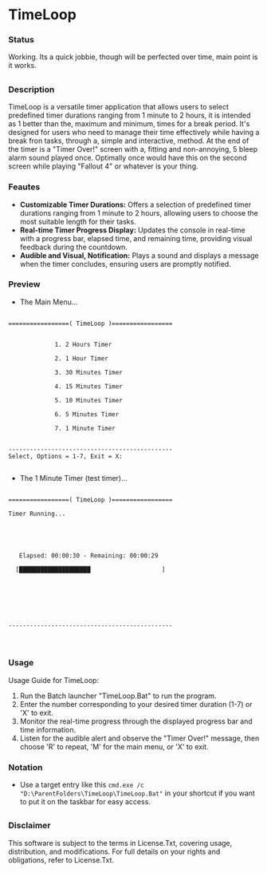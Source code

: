 # TimeLoop
### Status
Working. Its a quick jobbie, though will be perfected over time, main point is it works.

##
### Description
TimeLoop is a versatile timer application that allows users to select predefined timer durations ranging from 1 minute to 2 hours, it is intended as 1 better than the, maximum and minimum, times for a break period. It's designed for users who need to manage their time effectively while having a break fron tasks, through a, simple and interactive, method. At the end of the timer is a "Timer Over!" screen with a, fitting and non-annoying, 5 bleep alarm sound played once. Optimally once would have this on the second screen while playing "Fallout 4" or whatever is your thing. 

### Feautes
- **Customizable Timer Durations:** Offers a selection of predefined timer durations ranging from 1 minute to 2 hours, allowing users to choose the most suitable length for their tasks.
- **Real-time Timer Progress Display:** Updates the console in real-time with a progress bar, elapsed time, and remaining time, providing visual feedback during the countdown.
- **Audible and Visual, Notification:** Plays a sound and displays a message when the timer concludes, ensuring users are promptly notified.

### Preview
- The Main Menu...
```

=================( TimeLoop )=================


             1. 2 Hours Timer

             2. 1 Hour Timer

             3. 30 Minutes Timer

             4. 15 Minutes Timer

             5. 10 Minutes Timer

             6. 5 Minutes Timer

             7. 1 Minute Timer


----------------------------------------------
Select, Options = 1-7, Exit = X:


```
- The 1 Minute Timer (test timer)...
```

=================( TimeLoop )=================

Timer Running...





   Elapsed: 00:00:30 - Remaining: 00:00:29

  [████████████████████                    ]







----------------------------------------------



```

##
### Usage 
Usage Guide for TimeLoop:
1. Run the Batch launcher "TimeLoop.Bat" to run the program.
2. Enter the number corresponding to your desired timer duration (1-7) or 'X' to exit.
3.  Monitor the real-time progress through the displayed progress bar and time information.
4. Listen for the audible alert and observe the "Timer Over!" message, then choose 'R' to repeat, 'M' for the main menu, or 'X' to exit.

### Notation
- Use a target entry like this `cmd.exe /c "D:\ParentFolders\TimeLoop\TimeLoop.Bat"` in your shortcut if you want to put it on the taskbar for easy access.

##
### Disclaimer
This software is subject to the terms in License.Txt, covering usage, distribution, and modifications. For full details on your rights and obligations, refer to License.Txt.
